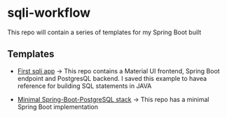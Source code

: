 # sqli-workflow
This repo will contain a series of templates for my Spring Boot built

## Templates
- [First sqli app](https://github.com/p-cap/first-sqli-app.git)
-> This repo contains a Material UI frontend, Spring Boot endpoint and PostgresQL backend. I saved this example to havea reference for building SQL statements in JAVA

- [Minimal Spring-Boot-PostgreSQL stack](https://github.com/p-cap/springboot_postgres_template.git)
-> This repo has a minimal Spring Boot implementation 


